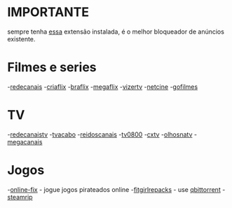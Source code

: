 # IMPORTANTE
sempre tenha [essa](https://ublockorigin.com/) extensão instalada, é o melhor bloqueador de anúncios existente.

# Filmes e series
 -[redecanais](https://redecanais.africa/)
 -[criaflix](https://www.criaflix.live/)
 -[braflix](https://www.braflix.ru/pt)
 -[megaflix](https://megaflix.ac/)
 -[vizertv](https://vizertv.in/)
 -[netcine](https://netcine.yt/)
 -[gofilmes](https://gofilmes.me/br/)
 
# TV
 -[redecanaistv](https://redecanaistv.africa/)
 -[tvacabo](https://tvacabo.free.nf/?i=1)
 -[reidoscanais](https://reidoscanais.eu/)
 -[tv0800](https://tv0800.top/)
 -[cxtv](https://www.cxtv.com.br/)
 -[olhosnatv](https://www.olhosnatv.com.br/)
 -[megacanais](https://megacanais.com/aovivo/)

# Jogos
 -[online-fix](https://online-fix.me/) - jogue jogos pirateados online
 -[fitgirlrepacks](https://fitgirl-repacks.site/) - use [qbittorrent](https://www.qbittorrent.org/download)
 -[steamrip](https://steamrip.com/)
